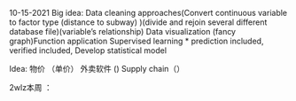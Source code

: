 10-15-2021
Big idea:
Data cleaning approaches(Convert continuous variable to factor type (distance to subway) )(divide and rejoin several different database file)(variable’s relationship)
Data visualization (fancy graph)Function application
Supervised learning * 
prediction included, verified included, 
Develop statistical model

Idea:
物价 （单价）   外卖软件 ()
Supply chain（）

2wlz本周 ：